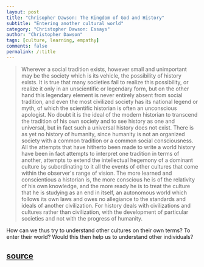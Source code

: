 ```yaml
---
layout: post
title: "Chrisopher Dawson: The Kingdom of God and History"
subtitle: "Entering another cultural world"
category: "Christopher Dawson: Essays"
author: "Christopher Dawson"
tags: [culture, learning, empathy]
comments: false
permalink: /:title
---
```


> Wherever a social tradition exists, however small and unimportant may be the society which is its vehicle, the possibility of history exists. It is true that many societies fail to realize this possibility, or realize it only in an unscientific or legendary form, but on the other hand this legendary element is never entirely absent from social tradition, and even the most civilized society has its national legend or myth, of which the scientific historian is often an unconscious apologist. No doubt it is the ideal of the modern historian to transcend the tradition of his own society and to see history as one and universal, but in fact such a universal history does not exist. There is as yet no history of humanity, since humanity is not an organized society with a common tradition or a common social consciousness. All the attempts that have hitherto been made to write a world history have been in fact attempts to interpret one tradition in terms of another, attempts to extend the intellectual hegemony of a dominant culture by subordinating to it all the events of other cultures that come within the observer's range of vision. The more learned and conscientious a historian is, the more conscious he is of the relativity of his own knowledge, and the more ready he is to treat the culture that he is studying as an end in itself, an autonomous world which follows its own laws and owes no allegiance to the standards and ideals of another civilization. For history deals with civilizations and cultures rather than civilization, with the development of particular societies and not with the progress of humanity.

How can we thus try to understand other cultures on their own terms? To enter their world? Would this then help us to understand other individuals?

<h2 class="post-source"><a href="https://archive.org/stream/ChristianityAndCultureSelectionsFromTheWritingsOfChristopherDawson_989/dawsonChristianityAndCulture-SelectionsFromChristopherDawson#page/n87/mode/1up"><i class="fas fa-book" aria-hidden="true"></i> source</a></h2>
